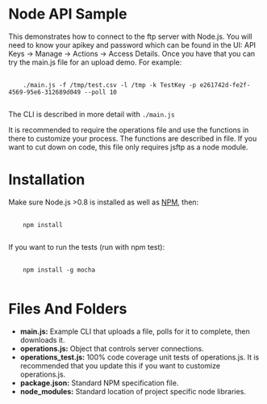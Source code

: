 Node API Sample
===============

This demonstrates how to connect to the ftp server with Node.js. You will need to know your apikey and password which can be found in the UI: API Keys -\> Manage -\> Actions -\> Access Details. Once you
have that you can try the main.js file for an upload demo. For example:
<pre>
  <code>
    ./main.js -f /tmp/test.csv -l /tmp -k TestKey -p e261742d-fe2f-4569-95e6-312689d049 --poll 10
  </code>
</pre>
The CLI is described in more detail with <code>./main.js</code>

It is recommended to require the operations file and use the functions in there to customize your process. The functions are described in file. If you want to cut down on code, this file only requires jsftp as a node module.

Installation
============
Make sure Node.js \>0.8 is installed as well as [NPM](https://www.npmjs.org/), then: 
<pre>
  <code>
    npm install
  </code>
</pre>

If you want to run the tests (run with npm test):

<pre>
  <code>
    npm install -g mocha
  </code>
</pre>

Files And Folders
=================
* **main.js:** Example CLI that uploads a file, polls for it to complete, then downloads it.
* **operations.js:** Object that controls server connections.
* **operations_test.js:** 100% code coverage unit tests of operations.js. It is recommended that you update this if you want to customize operations.js.
* **package.json:** Standard NPM specification file.
* **node_modules:** Standard location of project specific node libraries.